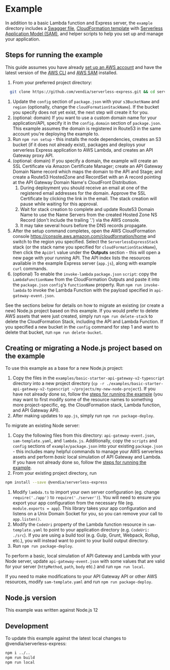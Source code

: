 # Example

In addition to a basic Lambda function and Express server, the `example`
directory includes a [Swagger file](http://swagger.io/specification/),
[CloudFormation
template](https://aws.amazon.com/cloudformation/aws-cloudformation-templates/)
with [Serverless Application Model
(SAM)](https://github.com/awslabs/serverless-application-model), and helper
scripts to help you set up and manage your application.

## Steps for running the example

This guide assumes you have already [set up an AWS
account](http://docs.aws.amazon.com/AmazonSimpleDB/latest/DeveloperGuide/AboutAWSAccounts.html)
and have the latest version of the [AWS CLI](https://aws.amazon.com/cli/) and
[AWS SAM](https://docs.aws.amazon.com/serverless-application-model/latest/developerguide/serverless-sam-cli-install.html)
installed.

1. From your preferred project directory:

```sh
  git clone https://github.com/vendia/serverless-express.git && cd serverless-express/examples/basic-starter-api-gateway-v2-typescript
```

1. Update the `config` section of `package.json` with your `s3BucketName` and
   `region` (optionally, change the `cloudFormationStackName`). If the bucket
   you specify does not yet exist, the next step will create it for you.
1. (optional: domain) If you want to use a custom domain name for your
   application/API, specify it in the `config.domain` section of `package.json`.
   This example assumes the domain is registered in Route53 in the same account
   you're deploying the example to.
1. Run `npm run setup` - this installs the node dependencies, creates an S3
   bucket (if it does not already exist), packages and deploys your serverless
   Express application to AWS Lambda, and creates an API Gateway proxy API.
1. (optional: domain) If you specify a domain, the example will create an SSL
   Certificate via Amazon Certificate Manager; create an API Gateway Domain Name
   record which maps the domain to the API and Stage; and create a Route53
   HostedZone and RecordSet with an A record pointing at the API Gateway Domain
   Name's CloudFront Distribution.
   1. During deployment you should receive an email at one of the registered
      email addresses for the domain. Approve the SSL Certificate by clicking
      the link in the email. The stack creation will pause while waiting for
      this approval.
   1. Wait for stack creation to complete and update Route53 Domain Name to use
      the Name Servers from the created Hosted Zone NS Record (don't include the
      trailing '.') via the AWS console.
   1. It may take several hours before the DNS records propagate.
1. After the setup command completes, open the AWS CloudFormation console
   https://console.aws.amazon.com/cloudformation/home and switch to the region
   you specified. Select the `ServerlessExpressStack` stack (or the stack name
   you specified for `cloudFormationStackName`), then click the `ApiUrl` value
   under the **Outputs** section - this will open a new page with your running
   API. The API index lists the resources available in the example Express
   server (`app.js`), along with example `curl` commands.
1. (optional) To enable the `invoke-lambda` `package.json` `script`: copy the
   `LambdaFunctionName` from the CloudFormation Outputs and paste it into the
   `package.json` `config`'s `functionName` property.
   Run `npm run invoke-lambda` to invoke the Lambda Function with the payload
   specified in `api-gateway-event.json`.

See the sections below for details on how to migrate an existing (or create a
new) Node.js project based on this example. If you would prefer to delete AWS
assets that were just created, simply run `npm run delete-stack` to delete the
CloudFormation Stack, including the API and Lambda Function. If you specified a
new bucket in the `config` command for step 1 and want to delete that bucket,
run `npm run delete-bucket`.

## Creating or migrating a Node.js project based on the example

To use this example as a base for a new Node.js project:

1. Copy the files in the `examples/basic-starter-api-gateway-v2-typescript`
   directory into a new project directory (`cp -r ./examples/basic-starter-api-gateway-v2-typescript ~/projects/my-new-node-project`). If you have not already done so, follow the
   [steps for running the example](#steps-for-running-the-example) (you may want
   to first modify some of the resource names to something more
   project-specific, eg. the CloudFormation stack, Lambda function, and API
   Gateway API).
1. After making updates to `app.js`, simply run `npm run package-deploy`.

To migrate an existing Node server:

1. Copy the following files from this directory: `api-gateway-event.json`,
   `sam-template.yaml`, and `lambda.js`. Additionally, copy the `scripts` and
   `config` sections of `example/package.json` into your existing
   `package.json` - this includes many helpful commands to manage your AWS
   serverless assets and perform _basic_ local simulation of API Gateway and
   Lambda. If you have not already done so, follow the [steps for running the
   example](#steps-for-running-the-example).
1. From your existing project directory, run

```sh
npm install --save @vendia/serverless-express
```

1. Modify `lambda.ts` to import your own server configuration (eg. change
   `require('./app')` to `require('./server')`). You will need to ensure you
   export your app configuration from the necessary file (eg. `module.exports = app`). This library takes your app configuration and listens on a Unix Domain
   Socket for you, so you can remove your call to `app.listen()`.
1. Modify the `CodeUri` property of the Lambda function resource in
   `sam-template.yaml` to point to your application directory (e.g. `CodeUri: ./src`). If you are using a build tool (e.g. Gulp, Grunt, Webpack, Rollup,
   etc.), you will instead want to point to your build output directory.
1. Run `npm run package-deploy`.

To perform a basic, local simulation of API Gateway and Lambda with your Node
server, update `api-gateway-event.json` with some values that are valid for your
server (`httpMethod`, `path`, `body` etc.) and run `npm run local`.

If you need to make modifications to your API Gateway API or other AWS
resources, modify `sam-template.yaml` and run `npm run package-deploy`.

## Node.js version

This example was written against Node.js 12

## Development

To update this example against the latest local changes to
@vendia/serverless-express:

```bash
npm i ../..
npm run build
npm run local
```
